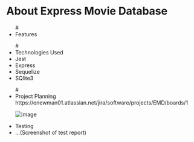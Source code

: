 # About Express Movie Database

<ul>
  #<li>Features</li>
  </ul>
  
  <ul>
  #<li>Technologies Used</li>
      <li>Jest</li>
      <li>Express</li>
      <li>Sequelize</li>
      <li>SQlite3</li>
  </ul>
  
  <ul>
  #<li>Project Planning</li>
   https://enewman01.atlassian.net/jira/software/projects/EMD/boards/1 
 
  
  ![image](https://user-images.githubusercontent.com/94469645/145624377-af419ebd-c7da-48d1-a52d-e3137e533026.png)

  
  <li>Testing</li>
      <li>...(Screenshot of test report)</li>
  </ul>
  
  

  
  
  
